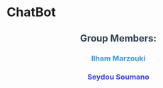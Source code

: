 # **ChatBot**
<div style="color: #2c3e50; text-align: center;">

## **Group Members:**
  
### <span style="color: #3498db;">Ilham Marzouki</span>  
### <span style="color:rgb(60, 66, 231);">Seydou Soumano</span>

</div>